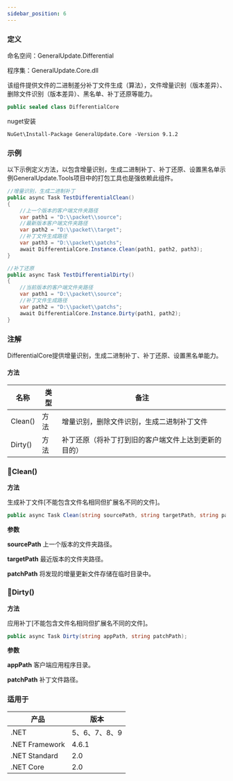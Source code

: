```yaml
---
sidebar_position: 6
---
```


### 定义

命名空间：GeneralUpdate.Differential

程序集：GeneralUpdate.Core.dll



该组件提供文件的二进制差分补丁文件生成（算法），文件增量识别（版本差异）、删除文件识别（版本差异）、黑名单、补丁还原等能力。

```c#
public sealed class DifferentialCore
```

nuget安装

```shell
NuGet\Install-Package GeneralUpdate.Core -Version 9.1.2
```



### 示例

以下示例定义方法，以包含增量识别，生成二进制补丁、补丁还原、设置黑名单示例GeneralUpdate.Tools项目中的打包工具也是强依赖此组件。

```c#
//增量识别，生成二进制补丁
public async Task TestDifferentialClean()
{
    //上一个版本的客户端文件夹路径
    var path1 = "D:\\packet\\source";
    //最新版本客户端文件夹路径
    var path2 = "D:\\packet\\target";
    //补丁文件生成路径
    var path3 = "D:\\packet\\patchs";
    await DifferentialCore.Instance.Clean(path1, path2, path3);
}

//补丁还原
public async Task TestDifferentialDirty()
{
    //当前版本的客户端文件夹路径
    var path1 = "D:\\packet\\source";
    //补丁文件生成路径
    var path2 = "D:\\packet\\patchs";
    await DifferentialCore.Instance.Dirty(path1, path2);
}
```



### 注解

DifferentialCore提供增量识别，生成二进制补丁、补丁还原、设置黑名单能力。

#### 方法

| 名称    | 类型 | 备注                                                 |
| ------- | ---- | ---------------------------------------------------- |
| Clean() | 方法 | 增量识别，删除文件识别，生成二进制补丁文件           |
| Dirty() | 方法 | 补丁还原（将补丁打到旧的客户端文件上达到更新的目的） |



### 🌼Clean()

**方法**

生成补丁文件[不能包含文件名相同但扩展名不同的文件]。

```c#
public async Task Clean(string sourcePath, string targetPath, string patchPath = null);
```

**参数**

**sourcePath** 上一个版本的文件夹路径。

**targetPath** 最近版本的文件夹路径。

**patchPath** 将发现的增量更新文件存储在临时目录中。



### 🌼Dirty()

**方法**

应用补丁[不能包含文件名相同但扩展名不同的文件]。

```c#
public async Task Dirty(string appPath, string patchPath);
```

**参数**

**appPath** 客户端应用程序目录。

**patchPath** 补丁文件路径。



### 适用于

| 产品           | 版本          |
| -------------- | ------------- |
| .NET           | 5、6、7、8、9 |
| .NET Framework | 4.6.1         |
| .NET Standard  | 2.0           |
| .NET Core      | 2.0           |